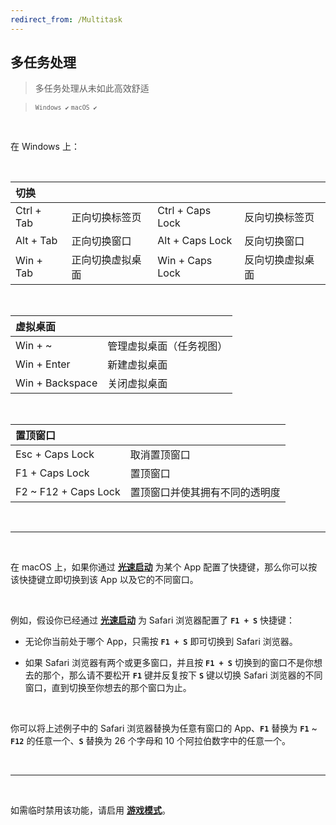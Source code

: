 ```yaml
---
redirect_from: /Multitask
---
```


## 多任务处理

> 多任务处理从未如此高效舒适

> <small>`Windows ✔` `macOS ✔`</small>

<br>

在 Windows 上：

<br>

| 切换       |                  |                  |                  |
| :--------- | :--------------- | :--------------- | :--------------- |
| Ctrl + Tab | 正向切换标签页   | Ctrl + Caps Lock | 反向切换标签页   |
| Alt + Tab  | 正向切换窗口     | Alt + Caps Lock  | 反向切换窗口     |
| Win + Tab  | 正向切换虚拟桌面 | Win + Caps Lock  | 反向切换虚拟桌面 |

<br>

| 虚拟桌面        |                          |
| :-------------- | :----------------------- |
| Win + ~         | 管理虚拟桌面（任务视图） |
| Win + Enter     | 新建虚拟桌面             |
| Win + Backspace | 关闭虚拟桌面             |

<br>

| 置顶窗口             |                                |
| :------------------- | :----------------------------- |
| Esc + Caps Lock      | 取消置顶窗口                   |
| F1 + Caps Lock       | 置顶窗口                       |
| F2 ~ F12 + Caps Lock | 置顶窗口并使其拥有不同的透明度 |

<br>

---

<br>

在 macOS 上，如果你通过 [**光速启动**](/launcher) 为某个 App 配置了快捷键，那么你可以按该快捷键立即切换到该 App 以及它的不同窗口。

<br>

例如，假设你已经通过 [**光速启动**](/launcher) 为 Safari 浏览器配置了 **`F1 + S`** 快捷键：

- 无论你当前处于哪个 App，只需按 **`F1 + S`** 即可切换到 Safari 浏览器。

- 如果 Safari 浏览器有两个或更多窗口，并且按 **`F1 + S`** 切换到的窗口不是你想去的那个，那么请不要松开 **`F1`** 键并反复按下 **`S`** 键以切换 Safari 浏览器的不同窗口，直到切换至你想去的那个窗口为止。

<br>

你可以将上述例子中的 Safari 浏览器替换为任意有窗口的 App、**`F1`** 替换为 **`F1`** ~ **`F12`** 的任意一个、**`S`** 替换为 26 个字母和 10 个阿拉伯数字中的任意一个。

<br>

---

<br>

如需临时禁用该功能，请启用 [**游戏模式**](/game)。
